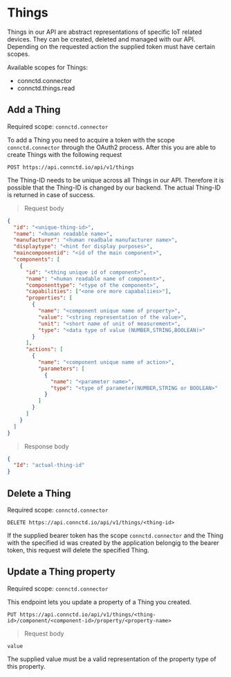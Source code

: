 # Things

Things in our API are abstract representations of specific IoT related devices. They can be created, deleted
and managed with our API. Depending on the requested action the supplied token must have certain scopes.

Available scopes for Things:

* connctd.connector
* connctd.things.read

## Add a Thing

Required scope: `connctd.connector`

To add a Thing you need to acquire a token with the scope `connctd.connector` through the OAuth2
process. After this you are able to create Things with the following request

`POST https://api.connctd.io/api/v1/things`

<aside class="notice">The Thing-ID needs to be unique across all Things in our API. Therefore it is
possible that the Thing-ID is changed by our backend. The actual Thing-ID is returned in case of 
success.</aside>

> Request body

```json
{
  "id": "<unique-thing-id>",
  "name": "<human readable name>",
  "manufacturer": "<human readbale manufacturer name>",
  "displaytype": "<hint for display purposes>",
  "maincomponentid": "<id of the main component>",
  "components": [
    {
      "id": "<thing unique id of component>",
      "name": "<human readable name of component>",
      "componenttype": "<type of the component>",
      "capabilities": ["<one ore more capabaliies>"],
      "properties": [
        {
          "name": "<component unique name of property>",
          "value": "<string representation of the value>",
          "unit": "<short name of unit of measurement>",
          "type": "<data type of value (NUMBER,STRING,BOOLEAN)>"
        }
      ],
      "actions": [
        {
          "name": "<component unique name of action>",
          "parameters": [
            {
              "name": "<parameter name>",
              "type": "<type of parameter(NUMBER,STRING or BOOLEAN>"
            }
          ]
        }   
      ]
    }
  ]
}
```

> Response body

```json
{
  "Id": "actual-thing-id"
}
```

## Delete a Thing

Required scope: `connctd.connector`

`DELETE https://api.connctd.io/api/v1/things/<thing-id>`

If the supplied bearer token has the scope `connctd.connector` and the Thing with the specified
id was created by the application belongig to the bearer token, this request will delete the 
specified Thing.


## Update a Thing property

Required scope: `connctd.connector`

This endpoint lets you update a property of a Thing you created.

`PUT https://api.connctd.io/api/v1/things/<thing-id>/component/<component-id>/property/<property-name>`

> Request body

```text
value
```

The supplied value must be a valid representation of the property type of this property.
